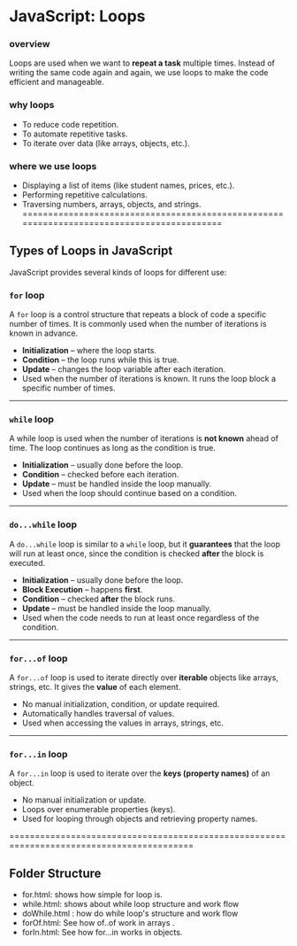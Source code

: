 # JavaScript: Loops

### **overview**
Loops are used when we want to **repeat a task** multiple times. Instead of writing the same code again and again, we use loops to make the code efficient and manageable.

### **why loops**
- To reduce code repetition.
- To automate repetitive tasks.
- To iterate over data (like arrays, objects, etc.).

### **where we use loops**
- Displaying a list of items (like student names, prices, etc.).
- Performing repetitive calculations.
- Traversing numbers, arrays, objects, and strings.
==========================================================================================

## Types of Loops in JavaScript

JavaScript provides several kinds of loops for different use:

### `for` loop
A `for` loop is a control structure that repeats a block of code a specific number of times. It is commonly used when the number of iterations is known in advance.
 
- **Initialization** – where the loop starts.
- **Condition** – the loop runs while this is true.
- **Update** – changes the loop variable after each iteration.
- Used when the number of iterations is known. It runs the loop block a specific number of times.

------------------------------------------------------------------------------------------

### `while` loop
A while loop is used when the number of iterations is **not known** ahead of time. The loop continues as long as the condition is true.

- **Initialization** – usually done before the loop.
- **Condition** – checked before each iteration.
- **Update** – must be handled inside the loop manually.
- Used when the loop should continue based on a condition.

------------------------------------------------------------------------------------------

### `do...while` loop
A `do...while` loop is similar to a `while` loop, but it **guarantees** that the loop will run at least once, since the condition is checked **after** the block is executed.

- **Initialization** – usually done before the loop.
- **Block Execution** – happens **first**.
- **Condition** – checked **after** the block runs.
- **Update** – must be handled inside the loop manually.
- Used when the code needs to run at least once regardless of the condition.

------------------------------------------------------------------------------------------

### `for...of` loop  
A `for...of` loop is used to iterate directly over **iterable** objects like arrays, strings, etc. It gives the **value** of each element.

- No manual initialization, condition, or update required.
- Automatically handles traversal of values.
-  Used when accessing the values in arrays, strings, etc.

------------------------------------------------------------------------------------------

### `for...in` loop  
A `for...in` loop is used to iterate over the **keys (property names)** of an object.

- No manual initialization or update.
- Loops over enumerable properties (keys).
- Used for looping through objects and retrieving property names.

==========================================================================================

## Folder Structure
- for.html: shows how simple for loop is.
- while.html: shows about while loop structure and work flow
- doWhile.html : how do while loop's structure and work flow
- forOf.html: See how of..of work in arrays .
- forIn.html: See how for...in works in objects.


